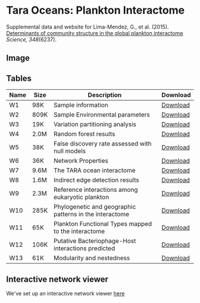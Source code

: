 # Tara Oceans: Plankton Interactome

Supplemental data and website for Lima-Mendez, G., et al. (2015). [Determinants of community structure in the global plankton interactome](https://www.science.org/doi/10.1126/science.1262073) *Science, 348*(6237).


## Image


## Tables

| Name | Size  | Description                                             | Download                                                                                |
|------|-------|---------------------------------------------------------|-----------------------------------------------------------------------------------------|
| W1   | 98K   | Sample information                                       | [Download](https://raeslab.github.io/Tara-Oceans-Plankton-Interactome/data/tables/W1.xlsx)  |
| W2   | 809K  | Sample Environmental parameters                          | [Download](https://raeslab.github.io/Tara-Oceans-Plankton-Interactome/data/tables/W2.xlsx)  |
| W3   | 19K   | Variation partitioning analysis                          | [Download](https://raeslab.github.io/Tara-Oceans-Plankton-Interactome/data/tables/W3.xlsx)  |
| W4   | 2.0M  | Random forest results                                    | [Download](https://raeslab.github.io/Tara-Oceans-Plankton-Interactome/data/tables/W4.xlsx)  |
| W5   | 38K   | False discovery rate assessed with null models           | [Download](https://raeslab.github.io/Tara-Oceans-Plankton-Interactome/data/tables/W5.xlsx)  |
| W6   | 36K   | Network Properties                                       | [Download](https://raeslab.github.io/Tara-Oceans-Plankton-Interactome/data/tables/W6.xlsx)  |
| W7   | 9.6M  | The TARA ocean interactome                               | [Download](https://raeslab.github.io/Tara-Oceans-Plankton-Interactome/data/tables/W7.xlsx)  |
| W8   | 1.6M  | Indirect edge detection results                          | [Download](https://raeslab.github.io/Tara-Oceans-Plankton-Interactome/data/tables/W8.xlsx)  |
| W9   | 2.3M  | Reference interactions among eukaryotic plankton         | [Download](https://raeslab.github.io/Tara-Oceans-Plankton-Interactome/data/tables/W9.xlsx)  |
| W10  | 285K  | Phylogenetic and geographic patterns in the interactome  | [Download](https://raeslab.github.io/Tara-Oceans-Plankton-Interactome/data/tables/W10.xlsx) |
| W11  | 65K   | Plankton Functional Types mapped to the interactome      | [Download](https://raeslab.github.io/Tara-Oceans-Plankton-Interactome/data/tables/W11.xlsx) |
| W12  | 106K  | Putative Bacteriophage-Host interactions predicted       | [Download](https://raeslab.github.io/Tara-Oceans-Plankton-Interactome/data/tables/W12.xlsx) |
| W13  | 61K   | Modularity and nestedness                                | [Download](https://raeslab.github.io/Tara-Oceans-Plankton-Interactome/data/tables/W13.xlsx) |


## Interactive network viewer

We've set up an interactive network viewer [here](https://raeslab.github.io/Tara-Oceans-Plankton-Interactome/data/globalNetwork_web/)